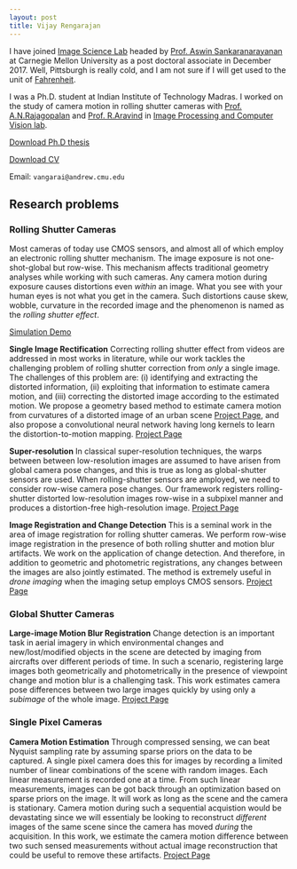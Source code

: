 ```yaml
---
layout: post
title: Vijay Rengarajan
---
```

I have joined [Image Science Lab](http://imagesci.ece.cmu.edu/) headed by [Prof. Aswin Sankaranarayanan](http://users.ece.cmu.edu/~saswin/) at Carnegie Mellon University as a post doctoral associate in December 2017. Well, Pittsburgh is really cold, and I am not sure if I will get used to the unit of [Fahrenheit](https://xkcd.com/1643/).

I was a Ph.D. student at Indian Institute of Technology Madras. I worked on the study of camera motion in rolling shutter cameras with [Prof. A.N.Rajagopalan](http://www.ee.iitm.ac.in/~raju/) and [Prof. R.Aravind](http://www.ee.iitm.ac.in/user/aravind/) in [Image Processing and Computer Vision lab](http://www.ee.iitm.ac.in/ipcvlab/).

[Download Ph.D thesis](https://drive.google.com/file/d/1fTz_wDybRbzG-ifdmctjlC2Nogt_8Pji/view?usp=sharing)

[Download CV](/pdf/cv_vijay_iitm.pdf)

Email: `vangarai@andrew.cmu.edu`

## Research problems

### Rolling Shutter Cameras
Most cameras of today use CMOS sensors, and almost all of which employ an electronic rolling shutter mechanism. The image exposure is not one-shot-global but row-wise. This mechanism affects traditional geometry analyses while working with such cameras. Any camera motion during exposure causes distortions even _within_ an image. What you see with your human eyes is not what you get in the camera. Such distortions cause skew, wobble, curvature in the recorded image and the phenomenon is named as the _rolling shutter effect_.

[Simulation Demo](/rs_demo/)

**Single Image Rectification** Correcting rolling shutter effect from videos are addressed in most works in literature, while our work tackles the challenging problem of rolling shutter correction from _only_ a single image. The challenges of this problem are: (i) identifying and extracting the distorted information, (ii) exploiting that information to estimate camera motion, and (iii) correcting the distorted image according to the estimated motion. We propose a geometry based method to estimate camera motion from curvatures of a distorted image of an urban scene [Project Page](/rs_rect_geom/), and also propose a convolutional neural network having long kernels to learn the distortion-to-motion mapping. [Project Page](/rs_rect_cnn/)

**Super-resolution** In classical super-resolution techniques, the warps between between low-resolution images are assumed to have arisen from global camera pose changes, and this is true as long as global-shutter sensors are used. When rolling-shutter sensors are amployed, we need to consider row-wise camera pose changes. Our framework registers rolling-shutter distorted low-resolution images row-wise in a subpixel manner and produces a distortion-free high-resolution image. [Project Page](/rs_sr/)

**Image Registration and Change Detection** This is a seminal work in the area of image registration for rolling shutter cameras. We perform row-wise image registration in the presence of  both rolling shutter and motion blur artifacts. We work on the application of change detection. And therefore, in addition to geometric and photometric registrations, any changes between the images are also jointly estimated. The method is extremely useful in _drone imaging_ when the imaging setup employs CMOS sensors. [Project Page](/rs_cd/)

### Global Shutter Cameras

**Large-image Motion Blur Registration** Change detection is an important task in aerial imagery in which environmental changes and new/lost/modified objects in the scene are detected by imaging from aircrafts over different periods of time. In such a scenario, registering large images both geometrically and photometrically in the presence of viewpoint change and motion blur is a challenging task. This work estimates camera pose differences between two large images quickly by using only a _subimage_ of the whole image. [Project Page](/gs_mb/)

### Single Pixel Cameras

**Camera Motion Estimation** Through compressed sensing, we can beat Nyquist sampling rate by assuming sparse priors on the data to be captured. A single pixel camera does this for images by recording a limited number of linear combinations of the scene with random images. Each linear measurement is recorded one at a time. From such linear measurements, images can be got back through an optimization based on sparse priors on the image. It will work as long as the scene and the camera is stationary. Camera motion during such a sequential acquistion would be devastating since we will essentialy be looking to reconstruct _different_ images of the same scene since the camera has moved _during_ the acquisition. In this work, we estimate the camera motion difference between two such sensed measurements without actual image reconstruction that could be useful to remove these artifacts. [Project Page](/cs_mot/)
